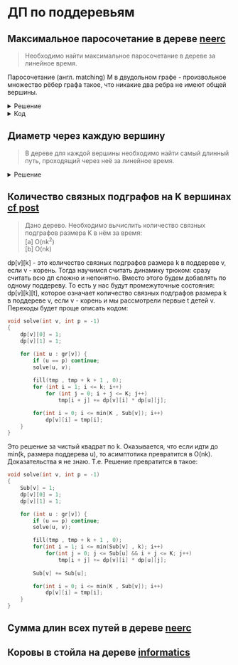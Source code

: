 # ДП по поддеревьям

## Максимальное паросочетание в дереве [neerc](https://neerc.ifmo.ru/wiki/index.php?title=Динамика_по_поддеревьям)

> Необходимо найти максимальное паросочетание в дереве за линейное время.

Паросочетание (англ. matсhing) M в двудольном графе - произвольное множество рёбер графа такое, что никакие два ребра не имеют общей вершины.

<details>

<summary>
Решение
</summary>
dp[v][0/1] = размеру максимального паросочетания в поддереве вершины v, если 0 - не взяли v, 1 - взяли v.

Окей, тогда придумаем переходы:

<p align="center">
dp[v][0] = ∑max(dp[u][0], dp[u][1]) по всем u - детям v
</p>

Т.е. из поддерева каждого сына мы выбираем оптимальное паросочетание. А вот в случае, когда мы хотим покрыть v паросочетанием, всё несколько сложнее. Мы должны выбрать сына u, который не был бы покрыт паросочетанием, взять ребро v-u и ещё из остальных поддеревьев взять по оптимальному ответу, т.е. формула будет иметь вид:

dp[v][1] = max<sub>u - сын</sub> dp[u][0] + 1 + ∑<sub>w - cын, u != w</sub>max(dp[w][0], dp[w][1])

Замечаем, что пока это квадрат, но прибавим и вычтем к сумме max(dp[u][0], dp[u][1]). Тогда под суммой окажется значение, равное dp[v][0]. Т.е. получили итоговую формулу вида:

<p align="center">
dp[v][1] = max<sub>u - сын v</sub> dp[v][0] - max(dp[u][0], dp[u][1]) + dp[u][0] + 1
</p>
</details>

<details>
<summary>
Код
</summary>

```cpp
void dfs(int v, int p = -1) {
    for (int u : gr[v]) {
        if (u != p) {
            dfs(u, v);
            dp[v][0] += max(dp)
        }
    }
    for (int u : gr[v]) {
        if (u != p) {
            dp[v][1] = max(dp[v][1], dp[v][0] - max(dp[u][0], dp[u][1]) + dp[u][0] + 1);
        }
    }
}
```

</details>

## Диаметр через каждую вершину

> В дереве для каждой вершины необходимо найти самый длинный путь, проходящий через неё за линейное время.

<details>
<summary>
Решение
</summary>
Пусть dp[v] - обозначает самый длинный путь в поддереве. Тогда самый длинный путь, проходящий через v строго в поддереве - это dp[u<sub>1</sub>] + dp[u<sub>2</sub>] + 2, где u<sub>1</sub> и u<sub>2</sub> - это максимум и второй максимум по сыновьям v. Главная проблема в том, что пути, проходящие через веришину v могут уходить в наддерево v. Но сейчас разберем и такой случай!

Чтобы решить проблему заметим, что у корня дерева наддерева нет. А ещё заметим, что мы можем выбрать поддерево u корня v, и при переходе в поддерево передать в него значение самого длинного пути в наддереве - dp[w] + 2, где w - это какая-то вершина, отличная от u и имеющая при этом максимальное значение динамики. Ок. То есть, начав с корня, мы можем начитывать пути в наддеревья. Остался один маленький нюанс. Нужно уметь считать dp[w] за O(1), то есть для всех детей искать максимум по сыновьям кроме u.

Для этого трюк: запомним максимум и второй максимум. Если u - это позиция максимума, то ответ - второй максимум, для остальных - позиция максимума. Всё, теперь, собирая решение воедино, мы сможем за линию считать диаметр дерева через каждую вершину.
</details>

## Количество связных подграфов на K вершинах [cf post](https://codeforces.com/blog/entry/63257)

> Дано дерево. Необходимо вычислить количество связных подграфов размера K в нём за время: <br> [a] O(nk<sup>2</sup>) </br> [b] O(nk)

dp[v][k] - это количество связных подграфов размера k в поддереве v, если v - корень. Тогда научимся считать динамику трюком: сразу считать всю дп сложно и непонятно. Вместо этого будем добавлять по одному поддереву. То есть у нас будут промежуточные состояния: dp[v][k][t], которое означает количество связных подграфов размера k в поддереве v, если v - корень и мы рассмотрели первые t детей v. Переходы будет проще описать кодом:

```cpp
void solve(int v, int p = -1)
{
    dp[v][0] = 1;
    dp[v][1] = 1;

    for (int u : gr[v]) {
        if (u == p) continue;
        solve(u, v);
        
        fill(tmp , tmp + k + 1 , 0);
        for (int i = 1; i <= k; i++)
            for (int j = 0; i + j <= K; j++)
                tmp[i + j] += dp[v][i] * dp[u][j];

        for(int i = 0; i <= min(K , Sub[v]); i++)
            dp[v][i] = tmp[i];
    }
}
```

Это решение за чистый квадрат по k. Оказывается, что если идти до min(k, размера поддерева u), то асимптотика превратится в O(nk). Доказательства я не знаю. Т.е. Решение превратится в такое:

```cpp
void solve(int v, int p = -1)
{
    Sub[v] = 1;
    dp[v][0] = 1;
    dp[v][1] = 1;

    for (int u : gr[v]) {
        if (u == p) continue;
        solve(u, v);

        fill(tmp , tmp + k + 1 , 0);
        for(int i = 1; i <= min(Sub[v] , k); i++)
            for(int j = 0; j <= Sub[u] && i + j <= K; j++)
                tmp[i + j] += dp[v][i] * dp[u][j];
        
        Sub[v] += Sub[u];

        for(int i = 0; i <= min(K , Sub[v]); i++)
            dp[v][i] = tmp[i];
    }
}
```

## Сумма длин всех путей в дереве [neerc](https://neerc.ifmo.ru/wiki/index.php?title=Динамика_по_поддеревьям)

## Коровы в стойла на дереве [informatics](https://informatics.msk.ru/mod/statements/view.php?id=16806&chapterid=3381#1)
